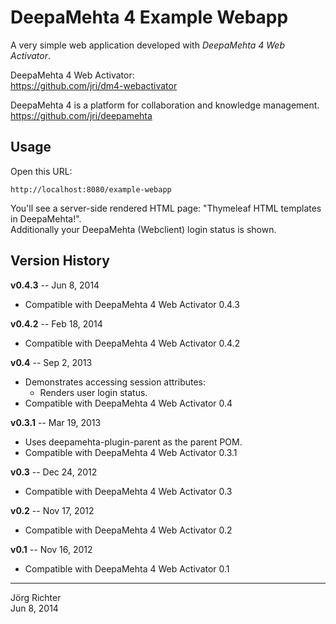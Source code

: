 
DeepaMehta 4 Example Webapp
===========================

A very simple web application developed with *DeepaMehta 4 Web Activator*.

DeepaMehta 4 Web Activator:  
<https://github.com/jri/dm4-webactivator>

DeepaMehta 4 is a platform for collaboration and knowledge management.  
<https://github.com/jri/deepamehta>


Usage
-----

Open this URL:

    http://localhost:8080/example-webapp

You'll see a server-side rendered HTML page: "Thymeleaf HTML templates in DeepaMehta!".  
Additionally your DeepaMehta (Webclient) login status is shown.


Version History
---------------

**v0.4.3** -- Jun 8, 2014

* Compatible with DeepaMehta 4 Web Activator 0.4.3

**v0.4.2** -- Feb 18, 2014

* Compatible with DeepaMehta 4 Web Activator 0.4.2

**v0.4** -- Sep 2, 2013

* Demonstrates accessing session attributes:
    * Renders user login status.
* Compatible with DeepaMehta 4 Web Activator 0.4

**v0.3.1** -- Mar 19, 2013

* Uses deepamehta-plugin-parent as the parent POM.
* Compatible with DeepaMehta 4 Web Activator 0.3.1

**v0.3** -- Dec 24, 2012

* Compatible with DeepaMehta 4 Web Activator 0.3

**v0.2** -- Nov 17, 2012

* Compatible with DeepaMehta 4 Web Activator 0.2

**v0.1** -- Nov 16, 2012

* Compatible with DeepaMehta 4 Web Activator 0.1


------------
Jörg Richter  
Jun 8, 2014
